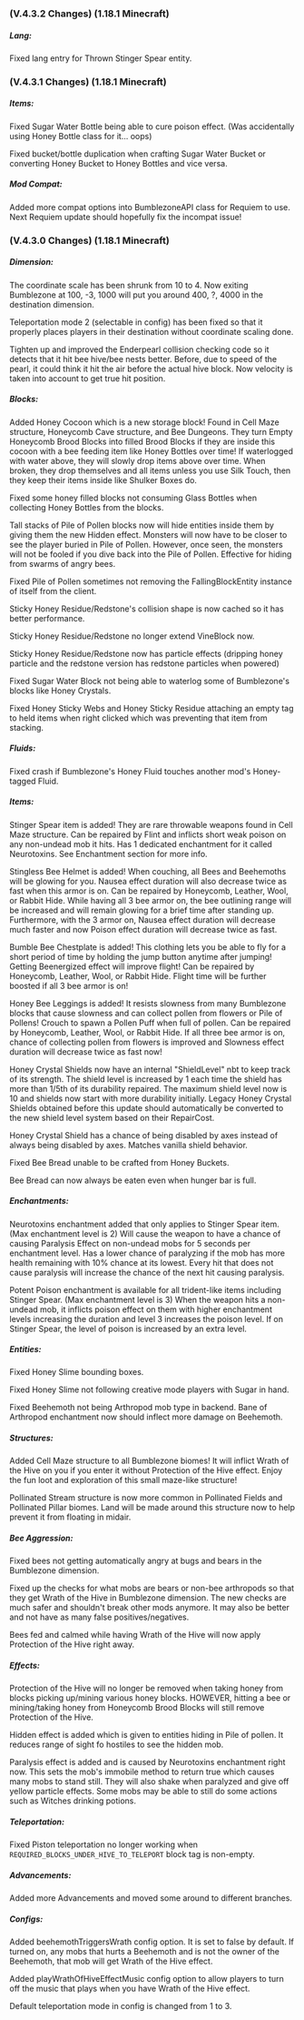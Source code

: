 ### **(V.4.3.2 Changes) (1.18.1 Minecraft)**

##### Lang:
Fixed lang entry for Thrown Stinger Spear entity.


### **(V.4.3.1 Changes) (1.18.1 Minecraft)**

##### Items:
Fixed Sugar Water Bottle being able to cure poison effect. (Was accidentally using Honey Bottle class for it... oops)

Fixed bucket/bottle duplication when crafting Sugar Water Bucket or converting Honey Bucket to Honey Bottles and vice versa.

##### Mod Compat:
Added more compat options into BumblezoneAPI class for Requiem to use. Next Requiem update should hopefully fix the incompat issue!


### **(V.4.3.0 Changes) (1.18.1 Minecraft)**

##### Dimension:
The coordinate scale has been shrunk from 10 to 4.
 Now exiting Bumblezone at 100, -3, 1000 will put you around 400, ?, 4000 in the destination dimension.

Teleportation mode 2 (selectable in config) has been fixed so that it properly places players in their destination without coordinate scaling done.

Tighten up and improved the Enderpearl collision checking code so it detects that it hit bee hive/bee nests better.
 Before, due to speed of the pearl, it could think it hit the air before the actual hive block.
 Now velocity is taken into account to get true hit position.

##### Blocks:
Added Honey Cocoon which is a new storage block! Found in Cell Maze structure, Honeycomb Cave structure, and Bee Dungeons.
 They turn Empty Honeycomb Brood Blocks into filled Brood Blocks if they are inside this cocoon with a bee feeding item like Honey Bottles over time!
 If waterlogged with water above, they will slowly drop items above over time.
 When broken, they drop themselves and all items unless you use Silk Touch, then they keep their items inside like Shulker Boxes do.

Fixed some honey filled blocks not consuming Glass Bottles when collecting Honey Bottles from the blocks.

Tall stacks of Pile of Pollen blocks now will hide entities inside them by giving them the new Hidden effect.
 Monsters will now have to be closer to see the player buried in Pile of Pollen.
 However, once seen, the monsters will not be fooled if you dive back into the Pile of Pollen.
 Effective for hiding from swarms of angry bees.

Fixed Pile of Pollen sometimes not removing the FallingBlockEntity instance of itself from the client.

Sticky Honey Residue/Redstone's collision shape is now cached so it has better performance.

Sticky Honey Residue/Redstone no longer extend VineBlock now.

Sticky Honey Residue/Redstone now has particle effects (dripping honey particle and the redstone version has redstone particles when powered)

Fixed Sugar Water Block not being able to waterlog some of Bumblezone's blocks like Honey Crystals.

Fixed Honey Sticky Webs and Honey Sticky Residue attaching an empty tag to held items when right clicked which was preventing that item from stacking.

##### Fluids:
Fixed crash if Bumblezone's Honey Fluid touches another mod's Honey-tagged Fluid.

##### Items:
Stinger Spear item is added! They are rare throwable weapons found in Cell Maze structure.
 Can be repaired by Flint and inflicts short weak poison on any non-undead mob it hits.
 Has 1 dedicated enchantment for it called Neurotoxins. See Enchantment section for more info.

Stingless Bee Helmet is added!
 When couching, all Bees and Beehemoths will be glowing for you.
 Nausea effect duration will also decrease twice as fast when this armor is on.
 Can be repaired by Honeycomb, Leather, Wool, or Rabbit Hide.
 While having all 3 bee armor on, the bee outlining range will be increased and will remain glowing for a brief time after standing up.
 Furthermore, with the 3 armor on, Nausea effect duration will decrease much faster and now Poison effect duration will decrease twice as fast.

Bumble Bee Chestplate is added!
 This clothing lets you be able to fly for a short period of time by holding the jump button anytime after jumping!
 Getting Beenergized effect will improve flight! Can be repaired by Honeycomb, Leather, Wool, or Rabbit Hide.
 Flight time will be further boosted if all 3 bee armor is on!

Honey Bee Leggings is added!
 It resists slowness from many Bumblezone blocks that cause slowness and can collect pollen from flowers or Pile of Pollens!
 Crouch to spawn a Pollen Puff when full of pollen.
 Can be repaired by Honeycomb, Leather, Wool, or Rabbit Hide.
 If all three bee armor is on, chance of collecting pollen from flowers is improved and Slowness effect duration will decrease twice as fast now!

Honey Crystal Shields now have an internal "ShieldLevel" nbt to keep track of its strength.
 The shield level is increased by 1 each time the shield has more than 1/5th of its durability repaired.
 The maximum shield level now is 10 and shields now start with more durability initially.
 Legacy Honey Crystal Shields obtained before this update should automatically be converted to the new shield level system based on their RepairCost.

Honey Crystal Shield has a chance of being disabled by axes instead of always being disabled by axes. Matches vanilla shield behavior.

Fixed Bee Bread unable to be crafted from Honey Buckets.

Bee Bread can now always be eaten even when hunger bar is full.

##### Enchantments:
Neurotoxins enchantment added that only applies to Stinger Spear item. (Max enchantment level is 2)
 Will cause the weapon to have a chance of causing Paralysis Effect on non-undead mobs for 5 seconds per enchantment level.
 Has a lower chance of paralyzing if the mob has more health remaining with 10% chance at its lowest.
 Every hit that does not cause paralysis will increase the chance of the next hit causing paralysis.

Potent Poison enchantment is available for all trident-like items including Stinger Spear. (Max enchantment level is 3)
 When the weapon hits a non-undead mob, it inflicts poison effect on them with higher enchantment levels increasing
 the duration and level 3 increases the poison level. If on Stinger Spear, the level of poison is increased by an extra level.

##### Entities:
Fixed Honey Slime bounding boxes.

Fixed Honey Slime not following creative mode players with Sugar in hand.

Fixed Beehemoth not being Arthropod mob type in backend.
 Bane of Arthropod enchantment now should inflect more damage on Beehemoth.

##### Structures:
Added Cell Maze structure to all Bumblezone biomes! It will inflict Wrath of the Hive on you if you enter it without Protection of the Hive effect.
 Enjoy the fun loot and exploration of this small maze-like structure!

Pollinated Stream structure is now more common in Pollinated Fields and Pollinated Pillar biomes.
 Land will be made around this structure now to help prevent it from floating in midair.

##### Bee Aggression:
Fixed bees not getting automatically angry at bugs and bears in the Bumblezone dimension.

Fixed up the checks for what mobs are bears or non-bee arthropods so that they get Wrath of the Hive in Bumblezone dimension.
 The new checks are much safer and shouldn't break other mods anymore.
 It may also be better and not have as many false positives/negatives.

Bees fed and calmed while having Wrath of the Hive will now apply Protection of the Hive right away.

##### Effects:
Protection of the Hive will no longer be removed when taking honey from blocks picking up/mining various honey blocks.
 HOWEVER, hitting a bee or mining/taking honey from Honeycomb Brood Blocks will still remove Protection of the Hive.

Hidden effect is added which is given to entities hiding in Pile of pollen.
 It reduces range of sight fo hostiles to see the hidden mob.

Paralysis effect is added and is caused by Neurotoxins enchantment right now. This sets the mob's immobile method
 to return true which causes many mobs to stand still. They will also shake when paralyzed and give off yellow particle effects.
 Some mobs may be able to still do some actions such as Witches drinking potions.

##### Teleportation:
Fixed Piston teleportation no longer working when `REQUIRED_BLOCKS_UNDER_HIVE_TO_TELEPORT` block tag is non-empty.

##### Advancements:
Added more Advancements and moved some around to different branches.

##### Configs:
Added beehemothTriggersWrath config option. It is set to false by default.
If turned on, any mobs that hurts a Beehemoth and is not the owner of the Beehemoth, that mob will get Wrath of the Hive effect.

Added playWrathOfHiveEffectMusic config option to allow players to turn off the music that plays when you have Wrath of the Hive effect.

Default teleportation mode in config is changed from 1 to 3.